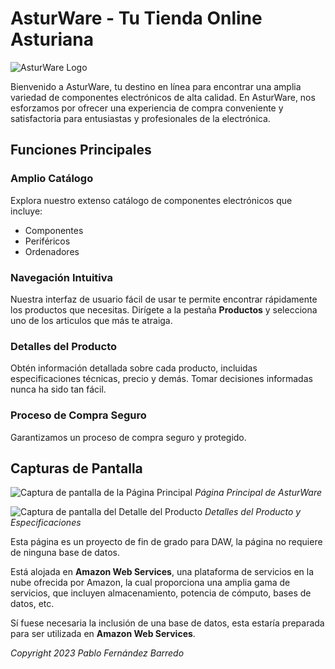 # AsturWare - Tu Tienda Online Asturiana

![AsturWare Logo](https://i.imgur.com/xt3mS2w.png)

Bienvenido a AsturWare, tu destino en línea para encontrar una amplia variedad de componentes electrónicos de alta calidad. 
En AsturWare, nos esforzamos por ofrecer una experiencia de compra conveniente y satisfactoria para entusiastas y profesionales de la electrónica.

## Funciones Principales

### Amplio Catálogo
Explora nuestro extenso catálogo de componentes electrónicos que incluye:
- Componentes
- Periféricos
- Ordenadores

### Navegación Intuitiva
Nuestra interfaz de usuario fácil de usar te permite encontrar rápidamente los productos que necesitas. Dirígete a la pestaña **Productos** y selecciona uno de los articulos que más te atraiga.

### Detalles del Producto
Obtén información detallada sobre cada producto, incluidas especificaciones técnicas, precio y demás. Tomar decisiones informadas nunca ha sido tan fácil.

### Proceso de Compra Seguro
Garantizamos un proceso de compra seguro y protegido.

## Capturas de Pantalla

![Captura de pantalla de la Página Principal](https://i.imgur.com/u1RXtxt.png)
*Página Principal de AsturWare*

![Captura de pantalla del Detalle del Producto](https://i.imgur.com/nidzgZv.png)
*Detalles del Producto y Especificaciones*

Esta página es un proyecto de fin de grado para DAW, la página no requiere de ninguna base de datos.

Está alojada en **Amazon Web Services**, una plataforma de servicios en la nube ofrecida por Amazon, la cual proporciona una amplia gama de servicios, que incluyen almacenamiento, potencia de cómputo, bases de datos, etc.

Sí fuese necesaria la inclusión de una base de datos, esta estaría preparada para ser utilizada en **Amazon Web Services**.

*Copyright 2023 Pablo Fernández Barredo*
